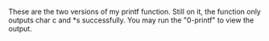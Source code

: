 These are the two versions of my printf function. 
Still on it, the function only outputs char c and *s successfully.
You may run the "0-printf" to view the output.